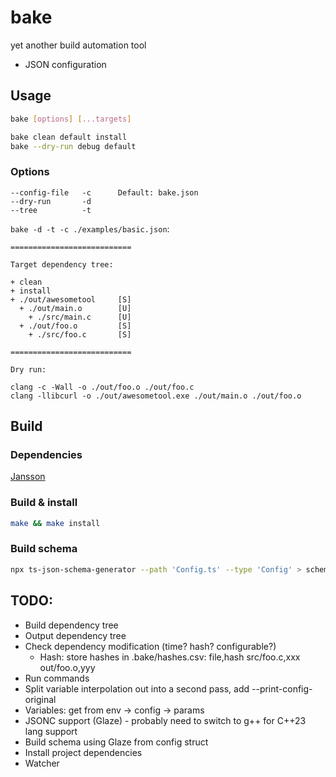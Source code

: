 # bake

yet another build automation tool

- JSON configuration

## Usage

```sh
bake [options] [...targets]
```

```sh
bake clean default install
bake --dry-run debug default
```

### Options

```
--config-file   -c      Default: bake.json
--dry-run       -d
--tree          -t
```

`bake -d -t -c ./examples/basic.json`:

```
===========================

Target dependency tree:

+ clean
+ install
+ ./out/awesometool     [S]
  + ./out/main.o        [U]
    + ./src/main.c      [U]
  + ./out/foo.o         [S]
    + ./src/foo.c       [S]

===========================

Dry run:

clang -c -Wall -o ./out/foo.o ./out/foo.c
clang -llibcurl -o ./out/awesometool.exe ./out/main.o ./out/foo.o

```

## Build

### Dependencies

[Jansson](https://jansson.readthedocs.io/en/latest/gettingstarted.html#compiling-and-installing-jansson)

### Build & install

```sh
make && make install
```

### Build schema

```sh
npx ts-json-schema-generator --path 'Config.ts' --type 'Config' > schema.json
```

## TODO:

- Build dependency tree
- Output dependency tree
- Check dependency modification (time? hash? configurable?)
  - Hash: store hashes in .bake/hashes.csv:
    file,hash
    src/foo.c,xxx
    out/foo.o,yyy
- Run commands
- Split variable interpolation out into a second pass, add --print-config-original
- Variables: get from env -> config -> params
- JSONC support (Glaze) - probably need to switch to g++ for C++23 lang support
- Build schema using Glaze from config struct
- Install project dependencies
- Watcher
